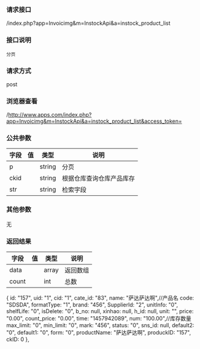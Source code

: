 ### **请求接口**
/index.php?app=Invoicimg&m=InstockApi&a=instock_product_list

### **接口说明**
`分页`

### **请求方式**
post

### **浏览器查看**
/http://www.apps.com/index.php?app=Invoicimg&m=InstockApi&a=instock_product_list&access_token=

### **公共参数** 
|字段       |值             |类型    |说明           |
| --------- |--------      |--------|--------       |
|p          |              |string |分页         |
|ckid       |              |string |根据仓库查询仓库产品库存|
|str        |              |string | 检索字段  |
### **其他参数**
无

### **返回结果**
|字段       |值             |类型    |说明           |
| --------- |--------      |--------|--------       |
|data      |         | array |返回数组 |
|count      |         | int | 总数 |

{
id: "157",
uid: "1",
cid: "1",
cate_id: "83",
name: "萨达萨达啊",//产品名
code: "SDSDA",
formatType: "1",
brand: "456",
SupplierId: "2",
unitInfo: "0",
shelfLife: "0",
isDelete: "0",
b_no: null,
xinhao: null,
h_id: null,
unit: "",
price: "0.00",
count_price: "0.00",
time: "1457942089",
num: "100.00",//库存数量
max_limit: "0",
min_limit: "0",
mark: "456",
status: "0",
sns_id: null,
default2: "0",
default1: "0",
form: "0",
productName: "萨达萨达啊",
produckID: "157",
ckID: 0
},